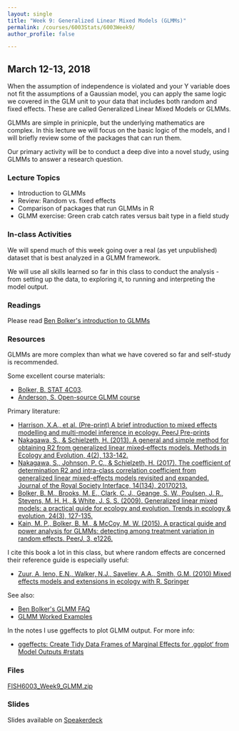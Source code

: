 ```yaml
---
layout: single
title: "Week 9: Generalized Linear Mixed Models (GLMMs)"
permalink: /courses/6003Stats/6003Week9/
author_profile: false

---
```


## March 12-13, 2018

When the assumption of independence is violated and your Y variable does not fit the assumptions of a Gaussian model, you can apply the same logic we covered in the GLM unit to your data that includes both random and fixed effects. These are called Generalized Linear Mixed Models or GLMMs.

GLMMs are simple in prinicple, but the underlying mathematics are complex. In this lecture we will focus on the basic logic of the models, and I will briefly review some of the packages that can run them.

Our primary activity will be to conduct a deep dive into a novel study, using GLMMs to answer a research question.

### Lecture Topics

* Introduction to GLMMs
* Review: Random vs. fixed effects
* Comparison of packages that run GLMMs in R
* GLMM exercise: Green crab catch rates versus bait type in a field study
		
### In-class Activities

We will spend much of this week going over a real (as yet unpublished) dataset that is best analyzed in a GLMM framework. 

We will use all skills learned so far in this class to conduct the analysis - from setting up the data, to exploring it, to running and interpreting the model output. 

### Readings

Please read [Ben Bolker's introduction to GLMMs](https://ms.mcmaster.ca/~bolker/classes/s4c03/notes/GLMM_Bolker_draft5.pdf)

### Resources
 
GLMMs are more complex than what we have covered so far and self-study is recommended.

Some excellent course materials:

- [Bolker, B. STAT 4C03](https://ms.mcmaster.ca/~bolker/classes/s4c03/). 
- [Anderson, S. Open-source GLMM course](https://github.com/seananderson/glmm-course)

Primary literature:

- [Harrison, X.A., et al. (Pre-print) A brief introduction to mixed effects modelling and multi-model inference in ecology. PeerJ Pre-prints](https://peerj.com/preprints/3113.pdf)
- [Nakagawa, S., & Schielzeth, H. (2013). A general and simple method for obtaining R2 from generalized linear mixed‐effects models. Methods in Ecology and Evolution, 4(2), 133-142.](http://onlinelibrary.wiley.com/doi/10.1111/j.2041-210x.2012.00261.x/full)
- [Nakagawa, S., Johnson, P. C., & Schielzeth, H. (2017). The coefficient of determination R2 and intra-class correlation coefficient from generalized linear mixed-effects models revisited and expanded. Journal of the Royal Society Interface, 14(134), 20170213.](http://rsif.royalsocietypublishing.org/content/14/134/20170213)
- [Bolker, B. M., Brooks, M. E., Clark, C. J., Geange, S. W., Poulsen, J. R., Stevens, M. H. H., & White, J. S. S. (2009). Generalized linear mixed models: a practical guide for ecology and evolution. Trends in ecology & evolution, 24(3), 127-135.](https://www.sciencedirect.com/science/article/pii/S0169534709000196)
- [Kain, M. P., Bolker, B. M., & McCoy, M. W. (2015). A practical guide and power analysis for GLMMs: detecting among treatment variation in random effects. PeerJ, 3, e1226.](https://peerj.com/articles/1226/)

I cite this book a lot in this class, but where random effects are concerned their reference guide is especially useful:

- [Zuur, A, Ieno, E.N., Walker, N.J., Saveliev, A.A., Smith, G.M. (2010) Mixed effects models and extensions in ecology with R. Springer](http://www.highstat.com/index.php/mixed-effects-models-and-extensions-in-ecology-with-r)

See also:
- [Ben Bolker's GLMM FAQ](https://bbolker.github.io/mixedmodels-misc/glmmFAQ.html)
- [GLMM Worked Examples](http://bbolker.github.io/mixedmodels-misc/ecostats_chap.html)

In the notes I use ggeffects to plot GLMM output. For more info:
- [ggeffects: Create Tidy Data Frames of Marginal Effects for ‚ggplot‘ from Model Outputs #rstats](https://strengejacke.wordpress.com/2017/05/24/ggeffects-create-tidy-data-frames-of-marginal-effects-for-ggplot-from-model-outputs-rstats/)

### Files

[FISH6003_Week9_GLMM.zip](/assets/images/6003/FISH6003_Week9_GLMM.zip)

### Slides

<script async class="speakerdeck-embed" data-id="aeca2ce45e7948718992f0e3f75a3031" data-ratio="1.77777777777778" src="//speakerdeck.com/assets/embed.js"></script>
Slides available on [Speakerdeck](https://speakerdeck.com/pandalusplatyceros/6003-week-9-glmms)


